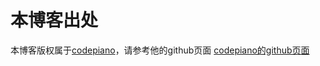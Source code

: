 # 本博客出处

本博客版权属于[codepiano](http://codepiano.github.io)，请参考他的github页面 [codepiano的github页面](https://github.com/codepiano/codepiano.github.com)

